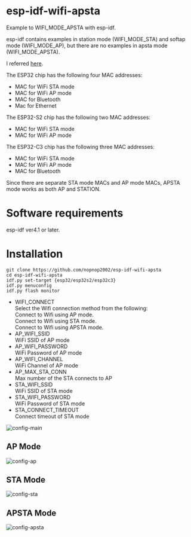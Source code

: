 # esp-idf-wifi-apsta
Example to WIFI_MODE_APSTA with esp-idf.

esp-idf contains examples in station mode (WIFI_MODE_STA) and softap mode (WIFI_MODE_AP), but there are no examples in apsta mode (WIFI_MODE_APSTA).

I referred [here](https://esp32.com/viewtopic.php?t=10619).

The ESP32 chip has the following four MAC addresses:   
- MAC for WiFi STA mode
- MAC for WiFi AP mode
- MAC for Bluetooth
- Mac for Ethernet

The ESP32-S2 chip has the following two MAC addresses:   
- MAC for WiFi STA mode
- MAC for WiFi AP mode

The ESP32-C3 chip has the following three MAC addresses:   
- MAC for WiFi STA mode
- MAC for WiFi AP mode
- MAC for Bluetooth

Since there are separate STA mode MACs and AP mode MACs, APSTA mode works as both AP and STATION.

# Software requirements
esp-idf ver4.1 or later.   

# Installation
```
git clone https://github.com/nopnop2002/esp-idf-wifi-apsta
cd esp-idf-wifi-apsta
idf.py set-target {esp32/esp32s2/esp32c3}
idf.py menuconfig
idf.py flash monitor
```

- WIFI_CONNECT   
 Select the Wifi connection method from the following:   
 Connect to Wifi using AP mode.   
 Connect to Wifi using STA mode.   
 Connect to Wifi using APSTA mode.   
- AP_WIFI_SSID   
 WiFi SSID of AP mode   
- AP_WIFI_PASSWORD   
 WiFi Password of AP mode   
- AP_WIFI_CHANNEL   
 WiFi Channel of AP mode   
- AP_MAX_STA_CONN   
 Max number of the STA connects to AP   
- STA_WIFI_SSID   
 WiFi SSID of STA mode   
- STA_WIFI_PASSWORD   
 WiFi Password of STA mode   
- STA_CONNECT_TIMEOUT   
 Connect timeout of STA mode   

![config-main](https://user-images.githubusercontent.com/6020549/101855573-0090d100-3ba7-11eb-923f-b48a4c937085.jpg)

## AP Mode   
![config-ap](https://user-images.githubusercontent.com/6020549/107764961-600c8800-6d74-11eb-8353-9293c5927dcc.jpg)

## STA Mode   
![config-sta](https://user-images.githubusercontent.com/6020549/107764963-613db500-6d74-11eb-80c5-d8de7d933b7d.jpg)

## APSTA Mode   
![config-apsta](https://user-images.githubusercontent.com/6020549/107764962-613db500-6d74-11eb-9ab4-09c3dcce00bd.jpg)

